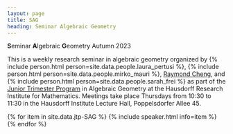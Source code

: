 ```yaml
---
layout: page
title: SAG
heading: Seminar Algebraic Geometry
---
```

<span class="subheading">**S**eminar **A**lgebraic **G**eometry Autumn 2023</span>

This is a weekly research seminar in algebraic geometry organized by
{% include person.html person=site.data.people.laura_pertusi %},
{% include person.html person=site.data.people.mirko_mauri %},
[Raymond Cheng](/), and
{% include person.html person=site.data.people.sarah_frei %} as part of the
[Junior Trimester Program](/jtp-2023)
in Algebraic Geometry at the Hausdorff Research Institute for
Mathematics. Meetings take place Thursdays
from 10:30 to 11:30 in the Hausdorff Institute Lecture Hall, Poppelsdorfer Allee
45.


<dl>
{% for item in site.data.jtp-SAG %}
{% include speaker.html info=item %}
{% endfor %}
</dl>

